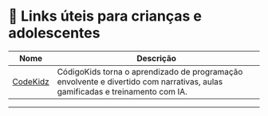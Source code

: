 # 🧒 Links úteis para crianças e adolescentes

| Nome | Descrição |
|-------------|-----------|
| [CodeKidz](https://codekidz.ai/) | CódigoKids torna o aprendizado de programação envolvente e divertido com narrativas, aulas gamificadas e treinamento com IA. |

---